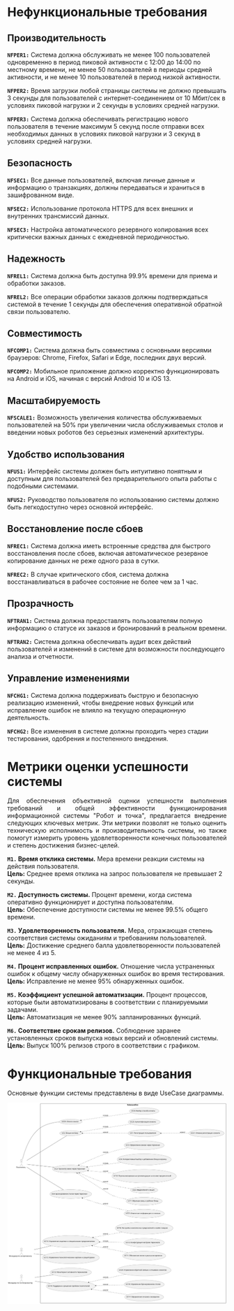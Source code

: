 # Нефункциональные требования

## Производительность
**`NFPER1:`** Система должна обслуживать не менее 100 пользователей одновременно в период пиковой активности с 12:00 до 14:00 по местному времени, не менее 50 пользователей в периоды средней активности, и не менее 10 пользователей в период низкой активности.

**`NFPER2:`** Время загрузки любой страницы системы не должно превышать 3 секунды для пользователей с интернет-соединением от 10 Мбит/сек в условиях пиковой нагрузки и 2 секунды в условиях средней нагрузки.

**`NFPER3:`** Система должна обеспечивать регистрацию нового пользователя в течение максимум 5 секунд после отправки всех необходимых данных в условиях пиковой нагрузки и 3 секунд в условиях средней нагрузки.

## Безопасность
**`NFSEC1:`** Все данные пользователей, включая личные данные и информацию о транзакциях, должны передаваться и храниться в зашифрованном виде.

**`NFSEC2:`** Использование протокола HTTPS для всех внешних и внутренних трансмиссий данных.

**`NFSEC3:`** Настройка автоматического резервного копирования всех критически важных данных с ежедневной периодичностью.

## Надежность
**`NFREL1:`** Система должна быть доступна 99.9% времени для приема и обработки заказов.

**`NFREL2:`** Все операции обработки заказов должны подтверждаться системой в течение 1 секунды для обеспечения оперативной обратной связи пользователю.

## Совместимость
**`NFCOMP1:`** Система должна быть совместима с основными версиями браузеров: Chrome, Firefox, Safari и Edge, последних двух версий.

**`NFCOMP2:`** Мобильное приложение должно корректно функционировать на Android и iOS, начиная с версий Android 10 и iOS 13.

## Масштабируемость
**`NFSCALE1:`** Возможность увеличения количества обслуживаемых пользователей на 50% при увеличении числа обслуживаемых столов и введении новых роботов без серьезных изменений архитектуры.

## Удобство использования
**`NFUS1:`** Интерфейс системы должен быть интуитивно понятным и доступным для пользователей без предварительного опыта работы с подобными системами.

**`NFUS2:`** Руководство пользователя по использованию системы должно быть легкодоступно через основной интерфейс.

## Восстановление после сбоев
**`NFREC1:`** Система должна иметь встроенные средства для быстрого восстановления после сбоев, включая автоматическое резервное копирование данных не реже одного раза в сутки.

**`NFREC2:`** В случае критического сбоя, система должна восстанавливаться в рабочее состояние не более чем за 1 час.

## Прозрачность
**`NFTRAN1:`** Система должна предоставлять пользователям полную информацию о статусе их заказов и бронирований в реальном времени.

**`NFTRAN2:`** Система должна обеспечивать аудит всех действий пользователей и изменений в системе для возможности последующего анализа и отчетности.

## Управление изменениями
**`NFCHG1:`** Система должна поддерживать быструю и безопасную реализацию изменений, чтобы внедрение новых функций или исправление ошибок не влияло на текущую операционную деятельность.

**`NFCHG2:`** Все изменения в системе должны проходить через стадии тестирования, одобрения и постепенного внедрения.

# Метрики оценки успешности системы
<div style="text-align: justify;">
Для обеспечения объективной оценки успешности выполнения требований и общей эффективности функционирования информационной системы "Робот и точка", предлагается внедрение следующих ключевых метрик. Эти метрики позволят не только оценить техническую исполнимость и производительность системы, но также помогут измерить уровень удовлетворенности конечных пользователей и степень достижения бизнес-целей.
</div>

**`M1.` Время отклика системы.** Мера времени реакции системы на действия пользователя.  
  **Цель:** Среднее время отклика на запрос пользователя не превышает 2 секунды.

**`M2.` Доступность системы.** Процент времени, когда система оперативно функционирует и доступна пользователям.  
  **Цель:** Обеспечение доступности системы не менее 99.5% общего времени.

**`M3.` Удовлетворенность пользователя.** Мера, отражающая степень соответствия системы ожиданиям и требованиям пользователей.  
  **Цель:** Достижение среднего балла удовлетворенности пользователей не менее 4 из 5.

**`M4.` Процент исправленных ошибок.** Отношение числа устраненных ошибок к общему числу обнаруженных ошибок во время тестирования.  
  **Цель:** Исправление не менее 95% обнаруженных ошибок.

**`M5.` Коэффициент успешной автоматизации.** Процент процессов, которые были автоматизированы в соответствии с планируемыми задачами.  
  **Цель:** Автоматизация не менее 90% запланированных функций.

**`M6.` Соответствие срокам релизов.** Соблюдение заранее установленных сроков выпуска новых версий и обновлений системы.  
  **Цель:** Выпуск 100% релизов строго в соответствии с графиком.

# Функциональные требования
 
 Основные функции системы представлены в виде UseCase диаграммы.
 
 ![UseCase диаграмма](docs/diagrams/include/uc.svg)
